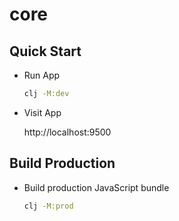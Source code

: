 # core

## Quick Start

- Run App

  ```bash
  clj -M:dev
  ```

- Visit App

  http://localhost:9500


## Build Production

- Build production JavaScript bundle

  ```bash
  clj -M:prod
  ```
